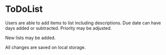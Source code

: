 # ToDoList

Users are able to add items to list including descriptions.  Due date can have days added or subtracted.  Priority may be adjusted.

New lists may be added.

All changes are saved on local storage.
